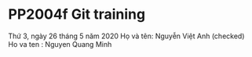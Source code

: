 # PP2004f Git training
Thứ 3, ngày 26 tháng 5 năm 2020
Họ và tên: Nguyễn Việt Anh (checked)
Ho va ten : Nguyen Quang Minh
